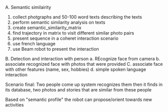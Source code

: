 A. Semantic similairity
1.  collect photgraphs and 50-100 word texts describing the texts
2.  perform semantic similarity analysis on texts
3.  create semantic_similarity_matrix
4.  find trajectory in matrix to visit different similar photo pairs
5.  present sequence in a coheret interaction scenario
6.  use french language
7.  use Beam robot to present the interaction


B.  Detection and interaction with person
a. REcognize face from camera
b. associate recognized face with photos that were provided
C. associate face with other features (name, sex, hobbies)
d. simple spoken language interaction

Scenario final:
Two people come up
system recognizes them
then it finds in its database, two photos and stories that are similar from these people

Based on "semantic profile" the robot can propose/orient towards new activities
